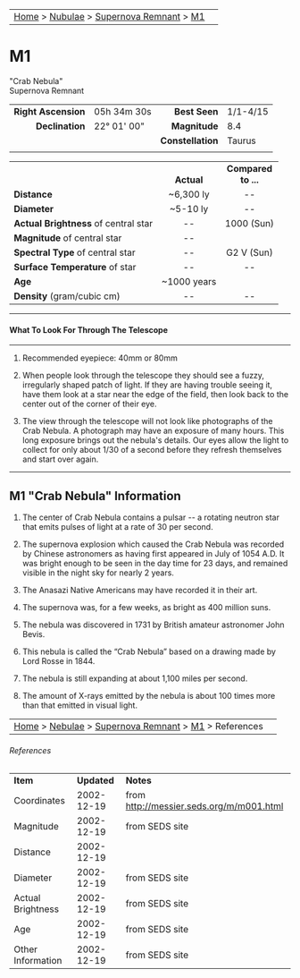 |    |    |
|:---|---:|
|[Home](/notes/#object-notes) > [Nubulae](/notes/#nebulae) > [Supernova Remnant](!supernova_remnant_info) > [M1](#m1)|  |

# M1
"Crab Nebula"<br/>
Supernova Remnant

|   |   |   |   |
|--:|:--|--:|:--|
|**Right Ascension**| 05h 34m 30s|**Best Seen**|1/1-4/15|
|**Declination**| 22&deg; 01' 00" |**Magnitude**|8.4|
|   |   |**Constellation**|Taurus|
|   |   |   |   |

|   |   |   |
|---|:---:|:---:|
|   | <br/>**Actual**| **Compared<br/>to ...** |
|**Distance** | ~6,300 ly | -- |
|**Diameter** | ~5-10 ly | -- |
|**Actual Brightness** of central star| -- | 1000 (Sun) |
|**Magnitude** of central star | -- |   |
|**Spectral Type** of central star | -- | G2 V (Sun) |
|**Surface Temperature** of star | -- | -- |
|**Age** | ~1000 years |   |
|**Density** (gram/cubic cm) | -- | -- |

---
#### What To Look For Through The Telescope
---

1.	Recommended eyepiece: 40mm or 80mm

2.	When people look through the telescope they should see a fuzzy, irregularly shaped patch of light.  If they are having trouble seeing it, have them look at a star near the edge of the field, then look back to the center out of the corner of their eye.

3.	The view through the telescope will not look like photographs of the Crab Nebula.  A photograph may have an exposure of many hours.  This long exposure brings out the nebula's details.  Our eyes allow the light to collect for only about 1/30 of a second before they refresh themselves and start over again. 

---
## M1 "Crab Nebula" Information

1.	The center of Crab Nebula contains a pulsar -- a rotating neutron star that emits pulses of light at a rate of 30 per second.

2.	The supernova explosion which caused the Crab Nebula was recorded by Chinese astronomers as having first appeared in July of 1054 A.D.  It was bright enough to be seen in the day time for 23 days, and remained visible in the night sky for nearly 2 years.

3.	The Anasazi Native Americans may have recorded it in their art.
 
4.	The supernova was, for a few weeks, as bright as 400 million suns.

5.	The nebula was discovered in 1731 by British amateur astronomer John Bevis.

6.	This nebula is called the “Crab Nebula” based on a drawing made by Lord Rosse in 1844.

7.	The nebula is still expanding at about 1,100 miles per second.

8.	The amount of X-rays emitted by the nebula is about 100 times more than that emitted in visual light.

|    |    |
|:---|---:|
|[Home](/notes/#object-notes) > [Nebulae](/notes/#nebulae) > [Supernova Remnant](!supernova_remnant_info) > [M1](#m1) > References|  |

###### References
|             |             |           |
|-------------|-------------|-----------|
| **Item**    | **Updated** | **Notes** |
|Coordinates|2002-12-19|from <http://messier.seds.org/m/m001.html>|
|Magnitude|2002-12-19|from SEDS site|
|Distance|2002-12-19|  |
|Diameter|2002-12-19|from SEDS site|
|Actual Brightness|2002-12-19|from SEDS site|
|Age|2002-12-19|from SEDS site|
|Other Information|2002-12-19|from SEDS site|
